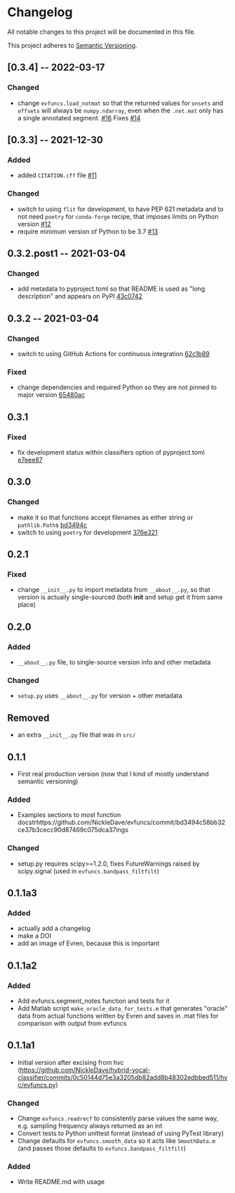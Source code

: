 # Changelog
All notable changes to this project will be documented in this file.

This project adheres to [Semantic Versioning](https://semver.org/spec/v2.0.0.html).

## [0.3.4] -- 2022-03-17
### Changed
- change `evfuncs.load_notmat` so that the returned values for 
  `onsets` and `offsets` will always be `numpy.ndarray`, even when 
  the `.not.mat` only has a single annotated segment.
  [#16](https://github.com/NickleDave/evfuncs/pull/16)
  Fixes [#14](https://github.com/NickleDave/evfuncs/issues/14)

## [0.3.3] -- 2021-12-30
### Added
- added `CITATION.cff` file
  [#11](https://github.com/NickleDave/evfuncs/pull/11)

### Changed
- switch to using `flit` for development, to have PEP 621 metadata 
  and to not need `poetry` for `conda-forge` recipe, 
  that imposes limits on Python version
  [#12](https://github.com/NickleDave/evfuncs/pull/12)
- require minimum version of Python to be 3.7 
  [#13](https://github.com/NickleDave/evfuncs/pull/13)

## 0.3.2.post1 -- 2021-03-04
### Changed
- add metadata to pyproject.toml so that README is used as "long description" 
  and appears on PyPI
  [43c0742](https://github.com/NickleDave/evfuncs/commit/43c07428b8237b81bd0b80c61b5b27950ebb11bc)

## 0.3.2 -- 2021-03-04
### Changed
- switch to using GitHub Actions for continuous integration
  [62c1b89](https://github.com/NickleDave/evfuncs/commit/62c1b89a5bbcf12ac8c6929c79e46a9e966d7d47)

### Fixed
- change dependencies and required Python so they are not pinned to major version
  [65480ac](https://github.com/NickleDave/evfuncs/commit/65480ac3c50df6533284f57933134d9e34277086)

## 0.3.1
### Fixed
- fix development status within classifiers option of pyproject.toml
  [e7eee87](https://github.com/NickleDave/evfuncs/commit/e7eee870e3f1dc519acf5e6bd658b3c802a05841)

## 0.3.0
### Changed
- make it so that functions accept filenames as either string or `pathlib.Path`s
  [bd3494c](https://github.com/NickleDave/evfuncs/commit/bd3494c58bb32ce37b3cecc90d87469c075dca37)
- switch to using `poetry` for development
  [376e321](https://github.com/NickleDave/evfuncs/commit/376e3211ae6dc3e6a260c4da7967207f705634de)

## 0.2.1
### Fixed
- change `__init__.py` to import metadata from `__about__.py`, so that version 
is actually single-sourced (both __init__ and setup get it from same place)

## 0.2.0
### Added
- `__about__.py` file, to single-source version info and other metadata

### Changed
- `setup.py` uses `__about__.py` for version + other metadata

## Removed
- an extra `__init__.py` file that was in `src/`

## 0.1.1
- First real production version (now that I kind of mostly understand semantic versioning)
### Added
- Examples sections to most function docstrhttps://github.com/NickleDave/evfuncs/commit/bd3494c58bb32ce37b3cecc90d87469c075dca37ings

### Changed
- setup.py requires scipy>=1.2.0, fixes FutureWarnings raised by scipy.signal 
  (used in `evfuncs.bandpass_filtfilt`)

## 0.1.1a3
### Added
- actually add a changelog
- make a DOI
- add an image of Evren, because this is important

## 0.1.1a2
### Added
- Add evfuncs.segment_notes function and tests for it
- Add Matlab script `make_oracle_data_for_tests.m` that generates "oracle" data from 
actual functions written by Evren and saves in .mat files for comparison with output
from evfuncs

## 0.1.1a1
- Initial version after excising from hvc (https://github.com/NickleDave/hybrid-vocal-classifier/commits/0c50144d75e3a3205db82add8b48302edbbed511/hvc/evfuncs.py)
### Changed
- Change `evfuncs.readrecf` to consistently parse values the same way, e.g. sampling frequency always returned as an int
- Convert tests to Python unittest format (instead of using PyTest library)
- Change defaults for `evfuncs.smooth_data` so it acts like `SmoothData.m` (and passes those defaults to `evfuncs.bandpass_filtfilt`)
### Added
- Write README.md with usage
